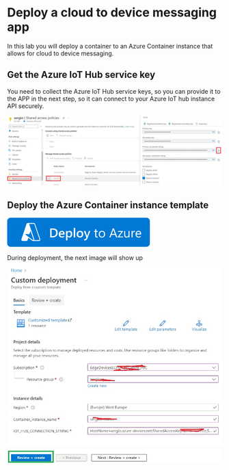 # Deploy a cloud to device messaging app


In this lab you will deploy a container to an Azure Container instance that allows for cloud to device messaging. 

## Get the Azure IoT Hub service key
You need to collect the Azure IoT Hub service keys, so you can provide it to the APP in the next step, so it can connect to your Azure IoT hub instance API securely. 

![Lab diagram](../images/cloud_to_device_1.jpg "Header Image")

## Deploy the Azure Container instance template 

[![Deploy To Azure](https://raw.githubusercontent.com/Azure/azure-quickstart-templates/master/1-CONTRIBUTION-GUIDE/images/deploytoazure.svg?sanitize=true)](https://portal.azure.com/#create/Microsoft.Template/uri/https%3A%2F%2Fraw.githubusercontent.com%2FSeryioGonzalez%2FAzure_IoT_Lab%2Fmaster%2Fcloud-to-device-app%2Faci_template.json) 

During deployment, the next image will show up

![Lab diagram](../images/cloud_to_device_2.jpg "Header Image")
